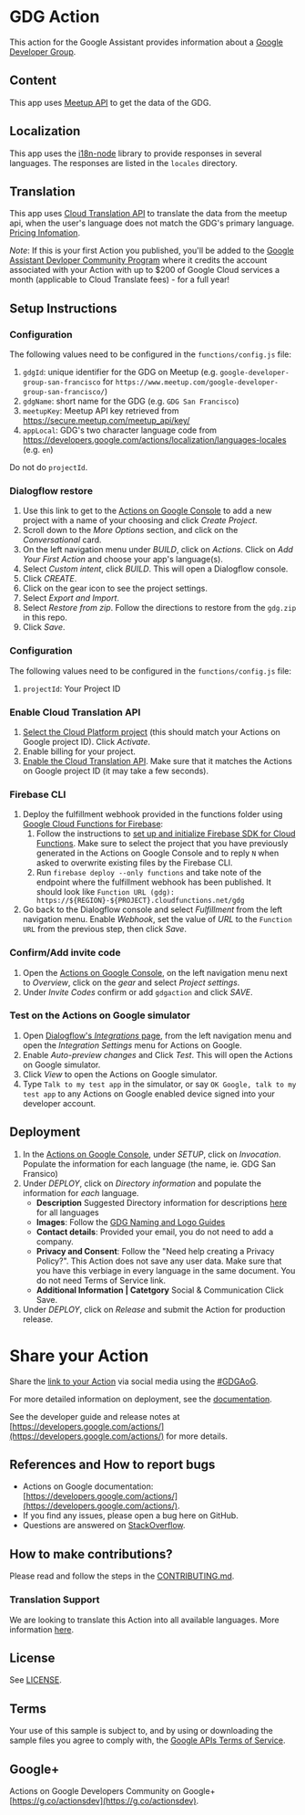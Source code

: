 
# GDG Action

This action for the Google Assistant provides information about a [Google Developer Group](https://developers.google.com/groups).

## Content
This app uses [Meetup API](https://www.meetup.com/meetup_api/) to get the data of the GDG.

## Localization

This app uses the [i18n-node](https://github.com/mashpie/i18n-node) library to provide responses in several languages. The responses are listed in the `locales` directory.

## Translation
This app uses [Cloud Translation API](https://cloud.google.com/translate/docs/) to translate the data from the meetup api, when the user's language does not match the GDG's primary language. [Pricing Infomation](https://cloud.google.com/translate#translation-api-pricing). 

*Note*: If this is your first Action you published, you'll be added to the [Google Assistant Devloper Community Program](https://developers.google.com/actions/community/overview) where it credits the account associated with your Action with up to $200 of Google Cloud services a month (applicable to Cloud Translate fees) - for a full year!

## Setup Instructions

### Configuration
The following values need to be configured in the `functions/config.js` file:
1. `gdgId`: unique identifier for the GDG on Meetup (e.g. `google-developer-group-san-francisco` for `https://www.meetup.com/google-developer-group-san-francisco/`)
1. `gdgName`: short name for the GDG (e.g. `GDG San Francisco`)
1. `meetupKey`: Meetup API key retrieved from https://secure.meetup.com/meetup_api/key/
1. `appLocal`:  GDG's two character language code from https://developers.google.com/actions/localization/languages-locales (e.g. `en`)

Do not do `projectId`.

### Dialogflow restore
1. Use this link to get to the [Actions on Google Console](https://console.actions.google.com/?inviteCode=gdgaction) to add a new project with a name of your choosing and click *Create Project*.
1. Scroll down to the *More Options* section, and click on the *Conversational* card.
1. On the left navigation menu under *BUILD*, click on *Actions*. Click on *Add Your First Action* and choose your app's language(s).
1. Select *Custom intent*, click *BUILD*. This will open a Dialogflow console. 
1. Click *CREATE*.
1. Click on the gear icon to see the project settings.
1. Select *Export and Import*.
1. Select *Restore from zip*. Follow the directions to restore from the `gdg.zip` in this repo.
1. Click *Save*.

### Configuration
The following values need to be configured in the `functions/config.js` file:
1. `projectId`:  Your Project ID

### Enable Cloud Translation API
1. [Select the Cloud Platform project](https://console.cloud.google.com/project) (this should match your Actions on Google project ID). Click *Activate*. 
1. Enable billing for your project.
1. [Enable the Cloud Translation API](https://console.developers.google.com/apis/api/translate.googleapis.com/overview?project=). Make sure that it matches the Actions on Google project ID (it may take a few seconds).

### Firebase CLI
1. Deploy the fulfillment webhook provided in the functions folder using [Google Cloud Functions for Firebase](https://firebase.google.com/docs/functions/):
   1. Follow the instructions to [set up and initialize Firebase SDK for Cloud Functions](https://firebase.google.com/docs/functions/get-started#set_up_and_initialize_functions_sdk). Make sure to select the project that you have previously generated in the Actions on Google Console and to reply `N` when asked to overwrite existing files by the Firebase CLI.
   1. Run `firebase deploy --only functions` and take note of the endpoint where the fulfillment webhook has been published. It should look like `Function URL (gdg): https://${REGION}-${PROJECT}.cloudfunctions.net/gdg`
1. Go back to the Dialogflow console and select *Fulfillment* from the left navigation menu. Enable *Webhook*, set the value of *URL* to the `Function URL` from the previous step, then click *Save*.


### Confirm/Add invite code
1. Open the [Actions on Google Console](https://actions-console.google.com/?inviteCode=gdgaction), on the left navigation menu next to *Overview*, click on the *gear* and select *Project settings*. 
1. Under *Invite Codes* confirm or add `gdgaction` and click *SAVE*.

### Test on the Actions on Google simulator
1. Open [Dialogflow's *Integrations* page]((https://console.dialogflow.com/api-client/#/agent//integrations)), from the left navigation menu and open the *Integration Settings* menu for Actions on Google.
1. Enable *Auto-preview changes* and Click *Test*. This will open the Actions on Google simulator.
1. Click *View* to open the Actions on Google simulator.
1. Type `Talk to my test app` in the simulator, or say `OK Google, talk to my test app` to any Actions on Google enabled device signed into your developer account.

## Deployment
1. In the [Actions on Google Console](https://console.actions.google.com), under *SETUP*,  click on *Invocation*. Populate the  information for each language (the name, ie. GDG San Fransico)
1. Under *DEPLOY*,  click on *Directory information* and populate the information for *each* language.
	- **Description** Suggested Directory information for descriptions [here](resources.md) for all languages 
	- **Images**: Follow the [GDG Naming and Logo Guides](https://developers.google.com/programs/community/gdg/resources/)
	- **Contact details**: Provided your email, you do not need to add a company. 
	- **Privacy and Consent**: Follow the "Need help creating a Privacy Policy?". This Action does not save any user data. Make sure that you have this verbiage in every language in the same document. You do not need Terms of Service link.
	- **Additional Information | Catetgory** Social & Communication 
	Click Save. 
1. Under *DEPLOY*,  click on *Release* and submit the Action for production release.

# Share your Action
Share the [link to your Action](https://developers.google.com/actions/deploy/action-links) via social media using the [#GDGAoG](https://twitter.com/search?f=tweets&q=%23GDGAoG).

For more detailed information on deployment, see the [documentation](https://developers.google.com/actions/dialogflow/deploy-fulfillment).

See the developer guide and release notes at [https://developers.google.com/actions/](https://developers.google.com/actions/) for more details.


## References and How to report bugs
* Actions on Google documentation: [https://developers.google.com/actions/](https://developers.google.com/actions/).
* If you find any issues, please open a bug here on GitHub.
* Questions are answered on [StackOverflow](https://stackoverflow.com/questions/tagged/actions-on-google).

## How to make contributions?
Please read and follow the steps in the [CONTRIBUTING.md](CONTRIBUTING.md).

### Translation Support
We are looking to translate this Action into all available languages. More information [here](additional-languages/README.md). 

## License
See [LICENSE](LICENSE).

## Terms
Your use of this sample is subject to, and by using or downloading the sample files you agree to comply with, the [Google APIs Terms of Service](https://developers.google.com/terms/).

## Google+
Actions on Google Developers Community on Google+ [https://g.co/actionsdev](https://g.co/actionsdev).
